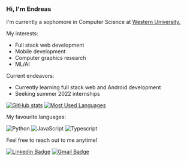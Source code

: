 ### Hi, I'm Endreas

I'm currently a sophomore in Computer Science at [Western University.](https://www.uwo.ca/)

My interests:
- Full stack web development
- Mobile development
- Computer graphics research
- ML/AI

Current endeavors:
- Currently learning full stack web and Android development
- Seeking summer 2022 internships

[![GitHub stats](https://github-readme-stats.vercel.app/api?username=chel-mico&count_private=true&include_all_commits=true&cache_seconds=1800&show_icons=true&theme=tokyonight)](https://github.com/anuraghazra/github-readme-stats)
[![Most Used Languages](https://github-readme-stats.vercel.app/api/top-langs/?username=chel-mico&cache_seconds=1800&theme=tokyonight&layout=compact)](https://github.com/anuraghazra/github-readme-stats)

My favourite languages:

![Python](https://img.shields.io/badge/-Python-black?style=flat-square&logo=Python)
![JavaScript](https://img.shields.io/badge/-JavaScript-00599C?style=flat-square&logo=JavaScript)
![Typescript](https://img.shields.io/badge/-Typescript-black?style=flat-square&logo=TypeScript)
<!--
![Go](https://img.shields.io/badge/-Golang-0FF37A?style=flat-square&logo=go)
![Javascript](https://img.shields.io/badge/-Javascript-0FF37A?style=flat-square&logo=javascript)
-->

Feel free to reach out to me anytime!

[![Linkedin Badge](https://img.shields.io/badge/-Endreas%20Yohannes-0072b1?style=flat&logo=Linkedin&logoColor=white)](https://www.linkedin.com/in/endreas-yohannes-077121208/)
[![Gmail Badge](https://img.shields.io/badge/-endreasy@gmail.com-c14438?style=flat&logo=Gmail&logoColor=white)](mailto:endreasy@gmail.com)

<!--
**chel-mico/chel-mico** is a ✨ _special_ ✨ repository because its `README.md` (this file) appears on your GitHub profile.

Here are some ideas to get you started:

- 🔭 I’m currently working on ...
- 🌱 I’m currently learning ...
- 👯 I’m looking to collaborate on ...
- 🤔 I’m looking for help with ...
- 💬 Ask me about ...
- 📫 How to reach me: ...
- 😄 Pronouns: ...
- ⚡ Fun fact: ...
-->
